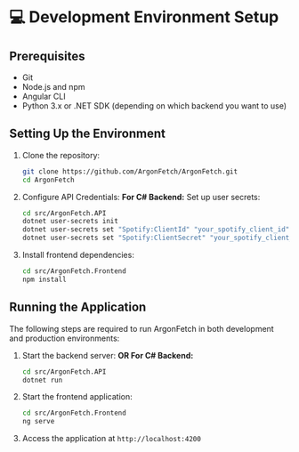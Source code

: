 # 💻 Development Environment Setup
## Prerequisites
- Git
- Node.js and npm
- Angular CLI
- Python 3.x or .NET SDK (depending on which backend you want to use)

## Setting Up the Environment
1. Clone the repository:
   ```sh
   git clone https://github.com/ArgonFetch/ArgonFetch.git
   cd ArgonFetch
   ```

2. Configure API Credentials:
   **For C# Backend:**
   Set up user secrets:
   ```sh
   cd src/ArgonFetch.API
   dotnet user-secrets init
   dotnet user-secrets set "Spotify:ClientId" "your_spotify_client_id"
   dotnet user-secrets set "Spotify:ClientSecret" "your_spotify_client_secret"
   ```

3. Install frontend dependencies:
   ```sh
   cd src/ArgonFetch.Frontend
   npm install
   ```

## Running the Application
The following steps are required to run ArgonFetch in both development and production environments:


1. Start the backend server:
   **OR For C# Backend:**
   ```sh
   cd src/ArgonFetch.API
   dotnet run
   ```

2. Start the frontend application:
   ```sh
   cd src/ArgonFetch.Frontend
   ng serve
   ```

3. Access the application at `http://localhost:4200`